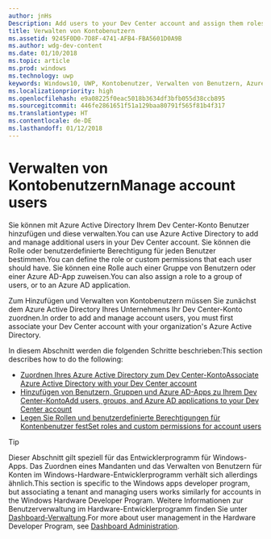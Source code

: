 ```yaml
---
author: jnHs
Description: Add users to your Dev Center account and assign them roles with specific permissions.
title: Verwalten von Kontobenutzern
ms.assetid: 9245F0D0-7D8F-4741-AFB4-FBA5601D0A9B
ms.author: wdg-dev-content
ms.date: 01/10/2018
ms.topic: article
ms.prod: windows
ms.technology: uwp
keywords: Windows10, UWP, Kontobenutzer, Verwalten von Benutzern, Azure AD, mehrere Benutzer
ms.localizationpriority: high
ms.openlocfilehash: e9a08225f0eac5018b3634df3bfb055d38ccb895
ms.sourcegitcommit: 446fe2861651f51a129baa80791f565f81b4f317
ms.translationtype: HT
ms.contentlocale: de-DE
ms.lasthandoff: 01/12/2018
---
```

# <a name="manage-account-users"></a><span data-ttu-id="e2905-103">Verwalten von Kontobenutzern</span><span class="sxs-lookup"><span data-stu-id="e2905-103">Manage account users</span></span>

<span data-ttu-id="e2905-104">Sie können mit Azure Active Directory Ihrem Dev Center-Konto Benutzer hinzufügen und diese verwalten.</span><span class="sxs-lookup"><span data-stu-id="e2905-104">You can use Azure Active Directory to add and manage additional users in your Dev Center account.</span></span> <span data-ttu-id="e2905-105">Sie können die Rolle oder benutzerdefinierte Berechtigung für jeden Benutzer bestimmen.</span><span class="sxs-lookup"><span data-stu-id="e2905-105">You can define the role or custom permissions that each user should have.</span></span> <span data-ttu-id="e2905-106">Sie können eine Rolle auch einer Gruppe von Benutzern oder einer Azure AD-App zuweisen.</span><span class="sxs-lookup"><span data-stu-id="e2905-106">You can also assign a role to a group of users, or to an Azure AD application.</span></span>

<span data-ttu-id="e2905-107">Zum Hinzufügen und Verwalten von Kontobenutzern müssen Sie zunächst dem Azure Active Directory Ihres Unternehmens Ihr Dev Center-Konto zuordnen.</span><span class="sxs-lookup"><span data-stu-id="e2905-107">In order to add and manage account users, you must first associate your Dev Center account with your organization's Azure Active Directory.</span></span> 

<span data-ttu-id="e2905-108">In diesem Abschnitt werden die folgenden Schritte beschrieben:</span><span class="sxs-lookup"><span data-stu-id="e2905-108">This section describes how to do the following:</span></span>

-   [<span data-ttu-id="e2905-109">Zuordnen Ihres Azure Active Directory zum Dev Center-Konto</span><span class="sxs-lookup"><span data-stu-id="e2905-109">Associate Azure Active Directory with your Dev Center account</span></span>](associate-azure-ad-with-dev-center.md)
-   [<span data-ttu-id="e2905-110">Hinzufügen von Benutzern, Gruppen und Azure AD-Apps zu Ihrem Dev Center-Konto</span><span class="sxs-lookup"><span data-stu-id="e2905-110">Add users, groups, and Azure AD applications to your Dev Center account</span></span>](add-users-groups-and-azure-ad-applications.md)
-   [<span data-ttu-id="e2905-111">Legen Sie Rollen und benutzerdefinierte Berechtigungen für Kontenbenutzer fest</span><span class="sxs-lookup"><span data-stu-id="e2905-111">Set roles and custom permissions for account users</span></span>](set-custom-permissions-for-account-users.md)

> [!TIP]
> <span data-ttu-id="e2905-112">Dieser Abschnitt gilt speziell für das Entwicklerprogramm für Windows-Apps. Das Zuordnen eines Mandanten und das Verwalten von Benutzern für Konten im Windows-Hardware-Entwicklerprogramm verhält sich allerdings ähnlich.</span><span class="sxs-lookup"><span data-stu-id="e2905-112">This section is specific to the Windows apps developer program, but associating a tenant and managing users works similarly for accounts in the Windows Hardware Developer Program.</span></span> <span data-ttu-id="e2905-113">Weitere Informationen zur Benutzerverwaltung im Hardware-Entwicklerprogramm finden Sie unter [Dashboard-Verwaltung](https://docs.microsoft.com/windows-hardware/drivers/dashboard/dashboard-administration).</span><span class="sxs-lookup"><span data-stu-id="e2905-113">For more about user management in the Hardware Developer Program, see [Dashboard Administration](https://docs.microsoft.com/windows-hardware/drivers/dashboard/dashboard-administration).</span></span>
